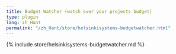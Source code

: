 ```yaml
---
title: Budget Watcher (watch over your projects budget)
type: plugin
lang: zh_Hant
permalink: "/zh_Hant/store/helsinkisystems-budgetwatcher.html"
---
```


{% include store/helsinkisystems-budgetwatcher.md %}
